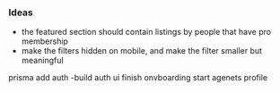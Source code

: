 

### Ideas
- the featured section should contain listings by people that have pro membership
- make the filters hidden on mobile, and make the filter smaller but meaningful



prisma
add auth
-build auth ui
finish onvboarding
start agenets profile